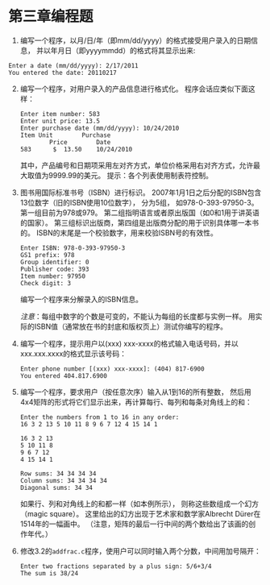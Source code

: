# 第三章编程题



1. 编写一个程序，以月/日/年（即mm/dd/yyyy）的格式接受用户录入的日期信息， 并以年月日（即yyyymmdd）的格式将其显示出来:

```
Enter a date (mm/dd/yyyy): 2/17/2011
You entered the date: 20110217
```



2. 编写一个程序，对用户录入的产品信息进行格式化。 程序会话应类似下面这样：

   ```
   Enter item number: 583
   Enter unit price: 13.5
   Enter purchase date (mm/dd/yyyy): 10/24/2010
   Item	Unit	    Purchase
           Price	    Date
   583		$  13.50	10/24/2010
   ```

   其中，产品编号和日期项采用左对齐方式，单位价格采用右对齐方式，允许最大取值为9999.99的美元。 提示：各个列表使用制表符控制。

   

3. 图书用国际标准书号（ISBN）进行标识。 2007年1月1日之后分配的ISBN包含13位数字（旧的ISBN使用10位数字）， 分为5组， 如978-0-393-97950-3。第一组目前为978或979。 第二组指明语言或者原出版国（如0和1用于讲英语的国家）。 第三组标识出版商，第四组是出版商分配的用于识别具体哪一本书的。 ISBN的末尾是一个校验数字，用来校验ISBN号的有效性。

   ```
   Enter ISBN: 978-0-393-97950-3
   GS1 prefix: 978
   Group identifier: 0
   Publisher code: 393
   Item number: 97950
   Check digit: 3
   ```

   编写一个程序来分解录入的ISBN信息。

   *注意*：每组中数字的个数是可变的，不能认为每组的长度都与实例一样。 用实际的ISBN值（通常放在书的封底和版权页上）测试你编写的程序。



4. 编写一个程序，提示用户以(xxx) xxx-xxxx的格式输入电话号码，并以xxx.xxx.xxxx的格式显示该号码：

   ```
   Enter phone number [(xxx) xxx-xxxx]: (404) 817-6900
   You entered 404.817.6900
   ```

   

5. 编写一个程序，要求用户（按任意次序）输入从1到16的所有整数， 然后用4x4矩阵的形式将它们显示出来，再计算每行、每列和每条对角线上的和：

   ```
   Enter the numbers from 1 to 16 in any order:
   16 3 2 13 5 10 11 8 9 6 7 12 4 15 14 1
   
   16 3 2 13 
   5 10 11 8 
   9 6 7 12 
   4 15 14 1
   
   Row sums: 34 34 34 34
   Column sums: 34 34 34 34
   Diagonal sums: 34 34
   ```

   如果行、列和对角线上的和都一样（如本例所示）， 则称这些数组成一个幻方（magic square）。 这里给出的幻方出现于艺术家和数学家Albrecht Dürer在1514年的一幅画中。 （注意，矩阵的最后一行中间的两个数给出了该画的创作年代。）



6. 修改3.2的`addfrac.c`程序，使用户可以同时输入两个分数，中间用加号隔开：

   ```
   Enter two fractions separated by a plus sign: 5/6+3/4
   The sum is 38/24
   ```

   

